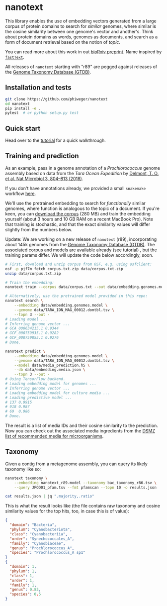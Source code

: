 # nanotext

This library enables the use of embedding vectors generated from a large corpus of protein domains to search for _similar_ genomes, where similar is the cosine similarity between one genome's vector and another's. Think about protein domains as words, genomes as documents, and search as a form of document retrieval based on the notion of _topic_. 

You can read more about this work in out [bioRxiv preprint](https://www.biorxiv.org/content/early/2019/01/18/524280). Name inspired by [`fastText`](https://fasttext.cc/).

All releases of `nanotext` starting with "r89" are pegged against releases of the [Genome Taxonomy Database (GTDB)](http://gtdb.ecogenomic.org/).


## Installation and tests


```bash
git clone https://github.com/phiweger/nanotext
cd nanotext
pip install -e .
pytest  # or python setup.py test
```

## Quick start

Head over to the [tutorial](https://github.com/phiweger/nanotext/blob/master/tutorial/tara.ipynb) for a quick walkthrough.


## Training and prediction

As an example, pass in a genome annotation of a _Prochlorococcus_ genome assembly based on data from the _Tara Ocean Expedition_ by [Delmont, T. O. et al. Nat Microbiol 3, 804–813 (2018)](https://www.nature.com/articles/s41564-018-0176-9).

If you don't have annotations already, we provided a small `snakemake` workflow [here](https://github.com/phiweger/nanotext/tree/master/nanotext/workflows/annotation_tara).

We'll use the pretrained embedding to search for _functionally_ similar genomes, where function is analogous to the topic of a document. If you're keen, you can [download the corpus](https://osf.io/pjf7m/) (280 MB) and train the embedding yourself (about 3 hours and 10 GB RAM on a recent MacBook Pro). Note that training is stochastic, and that the exact similarity values will differ slightly from the numbers below.

Update: We are working on a new release of `nanotext` (r89), incorporating about 145k genomes from the [Genome Taxonomy Database (GTDB)](http://gtdb.ecogenomic.org/). The associated corpus and models are available already (see [tutorial](https://github.com/phiweger/nanotext/blob/master/tutorial/tara.ipynb)) , but the training params differ. We will update the code below accordingly, soon.


```bash
# First, download and unzip corpus from OSF, e.g. using osfclient:
osf -p pjf7m fetch corpus.txt.zip data/corpus.txt.zip
unzip data/corpus.txt.zip

# Train the embedding:
nanotext train --corpus data/corpus.txt --out data/embedding.genomes.model

# Alternatively, use the pretrained model provided in this repo:
nanotext search \
    --embedding data/embedding.genomes.model \
    --genome data/TARA_ION_MAG_00012.domtbl.tsv \
    --topn 3 --out -
# Loading model ...
# Inferring genome vector ...
# GCA_000634215.1 0.9344
# GCF_000759935.1 0.9282
# GCF_000759855.1 0.9276
# Done.

nanotext predict \
    --embedding data/embedding.genomes.model \
    --genome data/TARA_ION_MAG_00012.domtbl.tsv \
    --model data/media_prediction.h5 \
    --db data/embedding.media.json \
    --topn 3 --out -
# Using TensorFlow backend.
# Loading embedding model for genomes ...
# Inferring genome vector ...
# Loading embedding model for culture media ...
# Loading predictive model ...
# 137 0.9915
# 918 0.987
# 69  0.986
# Done.
```


The result is a list of media IDs and their cosine similarity to the prediction. Now you can check out the associated media ingredients from the [DSMZ list of recommended media for microorganisms](https://www.dsmz.de/catalogues/catalogue-microorganisms/culture-technology/list-of-media-for-microorganisms.html).


## Taxonomy

Given a contig from a metagenome assembly, you can query its likely taxonomy like so:


```bash
nanotext taxonomy \
    --embedding nanotext_r89.model --taxonomy bac_taxonomy_r86.tsv \
    --query JFOD01_pfam.tsv --fmt pfamscan --topn 10 -o results.json

cat results.json | jq ".majority,.ratio"
```


This is what the result looks like (the file contains raw taxonomy and cosine similarity values for the top hits, too, in case this is of value):



```json
{
  "domain": "Bacteria",
  "phylum": "Cyanobacteriota",
  "class": "Cyanobacteriia",
  "order": "Synechococcales_A",
  "family": "Cyanobiaceae",
  "genus": "Prochlorococcus_A",
  "species": "Prochlorococcus_A sp1"
}
{
  "domain": 1,
  "phylum": 1,
  "class": 1,
  "order": 1,
  "family": 1,
  "genus": 0.83,
  "species": 0.5
}
```
